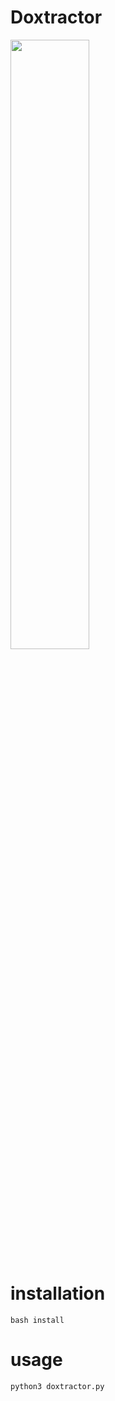 # Doxtractor

<img src="https://user-images.githubusercontent.com/91658119/135453390-14886808-2075-4f8f-bd56-de2060ac0f19.png" width=50% height=50%>

# installation 
```
bash install
```
# usage
```
python3 doxtractor.py
```

